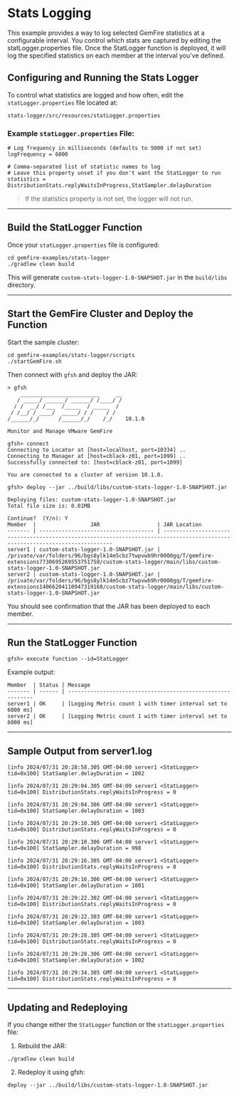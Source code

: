 # Stats Logging 

This example provides a way to log selected GemFire statistics at a configurable interval. You control which stats are captured by editing the statLogger.properties file. Once the StatLogger function is deployed, it will log the specified statistics on each member at the interval you've defined.

## Configuring and Running the Stats Logger
To control what statistics are logged and how often, edit the `statLogger.properties` file located at:
```
stats-logger/src/resources/statLogger.properties
```
### Example `statLogger.properties` File:
```properties
# Log frequency in milliseconds (defaults to 5000 if not set)
logFrequency = 6000

# Comma-separated list of statistic names to log
# Leave this property unset if you don't want the StatLogger to run
statistics = DistributionStats.replyWaitsInProgress,StatSampler.delayDuration
```
> If the statistics property is not set, the logger will not run.

---

## Build the StatLogger Function
Once your `statLogger.properties` file is configured:

```
cd gemfire-examples/stats-logger
./gradlew clean build
```
This will generate `custom-stats-logger-1.0-SNAPSHOT.jar` in the `build/libs` directory.

---

## Start the GemFire Cluster and Deploy the Function
Start the sample cluster:

```
cd gemfire-examples/stats-logger/scripts
./startGemFire.sh
```

Then connect with `gfsh` and deploy the JAR:
```
> gfsh
    _________________________     __
   / _____/ ______/ ______/ /____/ /
  / /  __/ /___  /_____  / _____  /
 / /__/ / ____/  _____/ / /    / /  
/______/_/      /______/_/    /_/    10.1.0

Monitor and Manage VMware GemFire

gfsh> connect
Connecting to Locator at [host=localhost, port=10334] ..
Connecting to Manager at [host=cblack-z01, port=1099] ..
Successfully connected to: [host=cblack-z01, port=1099]

You are connected to a cluster of version 10.1.0.

gfsh> deploy --jar ../build/libs/custom-stats-logger-1.0-SNAPSHOT.jar

Deploying files: custom-stats-logger-1.0-SNAPSHOT.jar
Total file size is: 0.01MB

Continue?  (Y/n): Y
Member  |                 JAR                  | JAR Location
------- | ------------------------------------ | ----------------------------------------------------------------------------------------------------------------------------
server1 | custom-stats-logger-1.0-SNAPSHOT.jar | /private/var/folders/96/bgs8ylk14m5cbz7twpvwb9hr0000gq/T/gemfire-extensions7730695269553751758/custom-stats-logger/main/libs/custom-stats-logger-1.0-SNAPSHOT.jar
server2 | custom-stats-logger-1.0-SNAPSHOT.jar | /private/var/folders/96/bgs8ylk14m5cbz7twpvwb9hr0000gq/T/gemfire-extensions14066204110947319168/custom-stats-logger/main/libs/custom-stats-logger-1.0-SNAPSHOT.jar
```
You should see confirmation that the JAR has been deployed to each member.

---

## Run the StatLogger Function
```
gfsh> execute function --id=StatLogger
```
Example output:
```
Member  | Status | Message
------- | ------ | -----------------------------------------------------------
server1 | OK     | [Logging Metric count 1 with timer interval set to 6000 ms]
server2 | OK     | [Logging Metric count 1 with timer interval set to 6000 ms]
```
---

## Sample Output from server1.log


```
[info 2024/07/31 20:28:58.305 GMT-04:00 server1 <StatLogger> tid=0x100] StatSampler.delayDuration = 1002

[info 2024/07/31 20:29:04.305 GMT-04:00 server1 <StatLogger> tid=0x100] DistributionStats.replyWaitsInProgress = 0

[info 2024/07/31 20:29:04.306 GMT-04:00 server1 <StatLogger> tid=0x100] StatSampler.delayDuration = 1003

[info 2024/07/31 20:29:10.305 GMT-04:00 server1 <StatLogger> tid=0x100] DistributionStats.replyWaitsInProgress = 0

[info 2024/07/31 20:29:10.306 GMT-04:00 server1 <StatLogger> tid=0x100] StatSampler.delayDuration = 998

[info 2024/07/31 20:29:16.305 GMT-04:00 server1 <StatLogger> tid=0x100] DistributionStats.replyWaitsInProgress = 0

[info 2024/07/31 20:29:16.306 GMT-04:00 server1 <StatLogger> tid=0x100] StatSampler.delayDuration = 1001

[info 2024/07/31 20:29:22.302 GMT-04:00 server1 <StatLogger> tid=0x100] DistributionStats.replyWaitsInProgress = 0

[info 2024/07/31 20:29:22.303 GMT-04:00 server1 <StatLogger> tid=0x100] StatSampler.delayDuration = 1003

[info 2024/07/31 20:29:28.305 GMT-04:00 server1 <StatLogger> tid=0x100] DistributionStats.replyWaitsInProgress = 0

[info 2024/07/31 20:29:28.306 GMT-04:00 server1 <StatLogger> tid=0x100] StatSampler.delayDuration = 1002

[info 2024/07/31 20:29:34.305 GMT-04:00 server1 <StatLogger> tid=0x100] DistributionStats.replyWaitsInProgress = 0
```
---

## Updating and Redeploying

If you change either the `StatLogger` function or the `statLogger.properties` file:

1. Rebuild the JAR:
```
./gradlew clean build
```

2. Redeploy it using gfsh:
```
deploy --jar ../build/libs/custom-stats-logger-1.0-SNAPSHOT.jar
```
